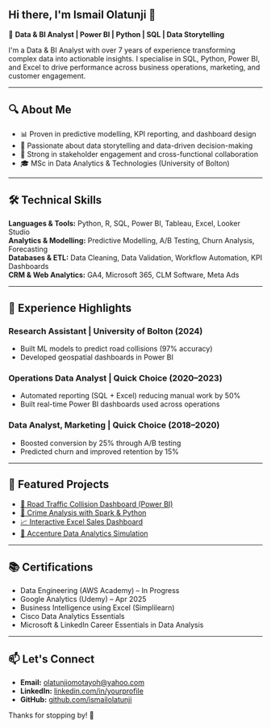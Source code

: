 ## Hi there, I'm Ismail Olatunji 👋

🎯 **Data & BI Analyst | Power BI | Python | SQL | Data Storytelling**

I'm a Data & BI Analyst with over 7 years of experience transforming complex data into actionable insights. I specialise in SQL, Python, Power BI, and Excel to drive performance across business operations, marketing, and customer engagement.

---

## 🔍 About Me
- 📊 Proven in predictive modelling, KPI reporting, and dashboard design
- 🧠 Passionate about data storytelling and data-driven decision-making
- 🤝 Strong in stakeholder engagement and cross-functional collaboration
- 🎓 MSc in Data Analytics & Technologies (University of Bolton)

---

## 🛠️ Technical Skills
**Languages & Tools:** Python, R, SQL, Power BI, Tableau, Excel, Looker Studio  
**Analytics & Modelling:** Predictive Modelling, A/B Testing, Churn Analysis, Forecasting  
**Databases & ETL:** Data Cleaning, Data Validation, Workflow Automation, KPI Dashboards  
**CRM & Web Analytics:** GA4, Microsoft 365, CLM Software, Meta Ads

---

## 💼 Experience Highlights
### Research Assistant | University of Bolton (2024)
- Built ML models to predict road collisions (97% accuracy)
- Developed geospatial dashboards in Power BI

### Operations Data Analyst | Quick Choice (2020–2023)
- Automated reporting (SQL + Excel) reducing manual work by 50%
- Built real-time Power BI dashboards used across operations

### Data Analyst, Marketing | Quick Choice (2018–2020)
- Boosted conversion by 25% through A/B testing
- Predicted churn and improved retention by 15%

---

## 📂 Featured Projects
- [🚦 Road Traffic Collision Dashboard (Power BI)](https://bit.ly/40vz9jt)
- [🚨 Crime Analysis with Spark & Python](#)
- [📈 Interactive Excel Sales Dashboard](#)
- [🧪 Accenture Data Analytics Simulation](https://bit.ly/myPowerPoint)

---

## 📚 Certifications
- Data Engineering (AWS Academy) – In Progress
- Google Analytics (Udemy) – Apr 2025
- Business Intelligence using Excel (Simplilearn)
- Cisco Data Analytics Essentials
- Microsoft & LinkedIn Career Essentials in Data Analysis

---

## 📫 Let's Connect
- **Email:** olatunjiomotayoh@yahoo.com  
- **LinkedIn:** [linkedin.com/in/yourprofile](#)  
- **GitHub:** [github.com/ismailolatunji](#)

Thanks for stopping by! 🚀

<!--
**ismailolatunji/ismailolatunji** is a ✨ _special_ ✨ repository because its `README.md` (this file) appears on your GitHub profile.

Here are some ideas to get you started:

- 🔭 I’m currently working on ...
- 🌱 I’m currently learning ...
- 👯 I’m looking to collaborate on ...
- 🤔 I’m looking for help with ...
- 💬 Ask me about ...
- 📫 How to reach me: ...
- 😄 Pronouns: ...
- ⚡ Fun fact: ...
-->
